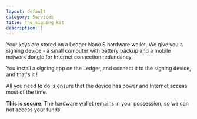 ```yaml
---
layout: default
category: Services
title: The signing kit
description: |
---
```

Your keys are stored on a Ledger Nano S hardware wallet. We give you a signing device - a small computer with battery backup and a mobile network dongle for Internet connection redundancy.

You install a signing app on the Ledger, and connect it to the signing device, and that's it !

All you need to do is ensure that the device has power and Internet access most of the time.

**This is secure**. The hardware wallet remains in your possession, so we can not access your funds.
